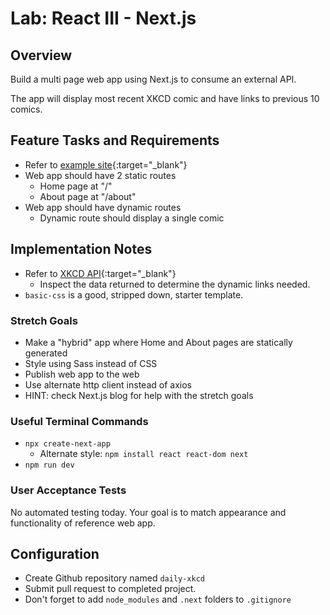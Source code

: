 # Lab: React III - Next.js

## Overview

Build a multi page web app using Next.js to consume an external API.

The app will display most recent XKCD comic and have links to previous 10 comics.

## Feature Tasks and Requirements

- Refer to [example site](https://xkcd-smoky.vercel.app/){:target="_blank"}
- Web app should have 2 static routes
  - Home page at "/"
  - About page at "/about"
- Web app should have dynamic routes
  - Dynamic route should display a single comic

## Implementation Notes

- Refer to [XKCD API](https://xkcd.com/json.html){:target="_blank"}
  - Inspect the data returned to determine the dynamic links needed.
- `basic-css` is a good, stripped down, starter template.

### Stretch Goals

- Make a "hybrid" app where Home and About pages are statically generated
- Style using Sass instead of CSS
- Publish web app to the web
- Use alternate http client instead of axios
- HINT: check Next.js blog for help with the stretch goals

### Useful Terminal Commands

- `npx create-next-app`
  - Alternate style:  `npm install react react-dom next`
- `npm run dev`

### User Acceptance Tests

No automated testing today. Your goal is to match appearance and functionality of reference web app.

## Configuration

- Create Github repository named `daily-xkcd`
- Submit pull request to completed project.
- Don't forget to add `node_modules` and `.next` folders to `.gitignore`
